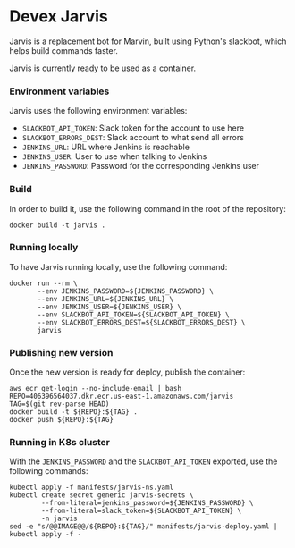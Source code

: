 # Devex Jarvis

Jarvis is a replacement bot for Marvin, built using Python's slackbot, which helps build commands faster.

Jarvis is currently ready to be used as a container.

### Environment variables

Jarvis uses the following environment variables:

- `SLACKBOT_API_TOKEN`: Slack token for the account to use here
- `SLACKBOT_ERRORS_DEST`: Slack account to what send all errors
- `JENKINS_URL`: URL where Jenkins is reachable
- `JENKINS_USER`: User to use when talking to Jenkins
- `JENKINS_PASSWORD`:  Password for the corresponding Jenkins user

### Build

In order to build it, use the following command in the root of the repository:

```
docker build -t jarvis .
```

### Running locally

To have Jarvis running locally, use the following command:

```
docker run --rm \
       --env JENKINS_PASSWORD=${JENKINS_PASSWORD} \
       --env JENKINS_URL=${JENKINS_URL} \
       --env JENKINS_USER=${JENKINS_USER} \
       --env SLACKBOT_API_TOKEN=${SLACKBOT_API_TOKEN} \
       --env SLACKBOT_ERRORS_DEST=${SLACKBOT_ERRORS_DEST} \
       jarvis
```

### Publishing new version

Once the new version is ready for deploy, publish the container:

```
aws ecr get-login --no-include-email | bash
REPO=406396564037.dkr.ecr.us-east-1.amazonaws.com/jarvis
TAG=$(git rev-parse HEAD)
docker build -t ${REPO}:${TAG} .
docker push ${REPO}:${TAG}
```

### Running in K8s cluster

With the `JENKINS_PASSWORD` and the `SLACKBOT_API_TOKEN` exported, use the following commands:

```
kubectl apply -f manifests/jarvis-ns.yaml
kubectl create secret generic jarvis-secrets \
        --from-literal=jenkins_password=${JENKINS_PASSWORD} \
        --from-literal=slack_token=${SLACKBOT_API_TOKEN} \
        -n jarvis
sed -e "s/@@IMAGE@@/${REPO}:${TAG}/" manifests/jarvis-deploy.yaml | kubectl apply -f -
```

